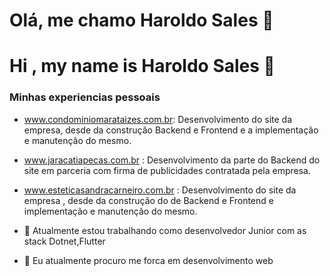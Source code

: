 # Olá, me chamo Haroldo Sales 👋

# Hi , my name is Haroldo Sales 👋

### Minhas experiencias pessoais

- www.condominiomarataizes.com.br: Desenvolvimento do site da empresa, desde da construção Backend e Frontend e a implementação e manutenção do mesmo.

- www.jaracatiapecas.com.br : Desenvolvimento da parte do Backend do site em parceria com firma de publicidades contratada pela empresa.

- www.esteticasandracarneiro.com.br : Desenvolvimento do site da empresa , desde da construção do de Backend e Frontend e implementação e manutenção do mesmo.

- 🔭 Atualmente estou trabalhando como desenvolvedor Junior com as stack Dotnet,Flutter
- 🌱 Eu atualmente procuro me forca em desenvolvimento web

